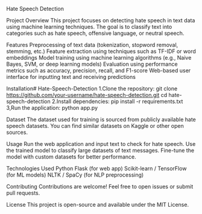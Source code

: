 Hate Speech Detection

Project Overview
This project focuses on detecting hate speech in text data using machine learning techniques. The goal is to classify text into categories such as hate speech, offensive language, or neutral speech.

Features
Preprocessing of text data (tokenization, stopword removal, stemming, etc.)
Feature extraction using techniques such as TF-IDF or word embeddings
Model training using machine learning algorithms (e.g., Naive Bayes, SVM, or deep learning models)
Evaluation using performance metrics such as accuracy, precision, recall, and F1-score
Web-based user interface for inputting text and receiving predictions

Installation# Hate-Speech-Detection
1.Clone the repository:
git clone https://github.com/your-username/hate-speech-detection.git
cd hate-speech-detection
2.Install dependencies:
pip install -r requirements.txt
3,Run the application:
python app.py

Dataset
The dataset used for training is sourced from publicly available hate speech datasets. You can find similar datasets on Kaggle or other open sources.

Usage
Run the web application and input text to check for hate speech.
Use the trained model to classify large datasets of text messages.
Fine-tune the model with custom datasets for better performance.

Technologies Used
Python
Flask (for web app)
Scikit-learn / TensorFlow (for ML models)
NLTK / SpaCy (for NLP preprocessing)

Contributing
Contributions are welcome! Feel free to open issues or submit pull requests.

License
This project is open-source and available under the MIT License.
